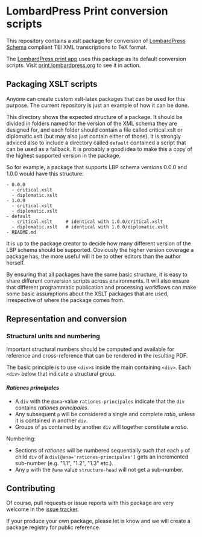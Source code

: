 # LombardPress Print conversion scripts

This repository contains a xslt package for conversion
of [LombardPress Schema](http://lombardpress.org/schema/docs/) compliant TEI XML
transcriptions to TeX format. 

The [LombardPress print app](https://github.com/stenskjaer/lbp_print-web-app)
uses this package as its default conversion scripts.
Visit [print.lombardpress.org](http://print.lombardpress.org) to see it in
action.

## Packaging XSLT scripts

Anyone can create custom xslt-latex packages that can be used for this purpose.
The current repository is just an example of how it can be done.

This directory shows the expected structure of a package. It should be divided
in folders named for the version of the XML schema they are designed for, and
each folder should contain a file called critical.xslt or diplomatic.xslt (but
may also just contain either of those). It is strongly adviced also to include a
directory called `default` contained a script that can be used as a fallback. It
is probably a good idea to make this a copy of the highest supported version in
the package.

So for example, a package that supports LBP schema versions 0.0.0 and 1.0.0
would have this structure:
``` 
- 0.0.0
  - critical.xslt
  - diplomatic.xslt
- 1.0.0
  - critical.xslt
  - diplomatic.xslt
- default
  - critical.xslt     # identical with 1.0.0/critical.xslt
  - diplomatic.xslt   # identical with 1.0.0/diplomatic.xslt
- README.md
```

It is up to the package creator to decide how many different version of the LBP
schema should be supported. Obviously the higher version coverage a package has,
the more useful will it be to other editors than the author herself.

By ensuring that all packages have the same basic structure, it is easy to share
different conversion scripts across environments. It will also ensure that
different programmatic publication and processing workflows can make some basic
assumptions about the XSLT packages that are used, irrespective of where the
package comes from. 

## Representation and conversion

### Structural units and numbering

Important structural numbers should be computed and available for reference and
cross-reference that can be rendered in the resulting PDF.

The basic principle is to use `<div>`s inside the main containing `<div>`. Each
`<div>` below that indicate a structural group.

#### *Rationes principales*

- A `div` with the `@ana`-value `rationes-principales` indicate that the `div`
  contains *rationes principales*.
- Any subsequent `p` will be considered a single and complete *ratio*, unless it
  is contained in another `div`. 
- Groups of `p`s contained by another `div` will together constitute a *ratio*.

Numbering:

- Sections of *rationes* will be numbered sequentially such that each `p` of
  child `div` of a `div[@ana='rationes-principales']` gets an incremented
  sub-number (e.g. "1.1", "1.2", "1.3" etc.).
- Any `p` with the `@ana` value `structure-head` will not get a sub-number.


## Contributing

Of course, pull requests or issue reports with this package are very welcome in
the [issue tracker](https://github.com/stenskjaer/lbp-print-xslt/issues).

If your produce your own package, please let is know and we will create a
package registry for public reference.
